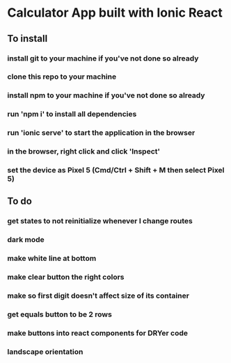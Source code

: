 # Calculator App built with Ionic React

## To install
### install git to your machine if you've not done so already
### clone this repo to your machine
### install npm to your machine if you've not done so already
### run 'npm i' to install all dependencies
### run 'ionic serve' to start the application in the browser
### in the browser, right click and click 'Inspect'
### set the device as Pixel 5 (Cmd/Ctrl + Shift + M then select Pixel 5)

## To do
### get states to not reinitialize whenever I change routes
### dark mode
### make white line at bottom
### make clear button the right colors
### make so first digit doesn't affect size of its container
### get equals button to be 2 rows
### make buttons into react components for DRYer code
### landscape orientation